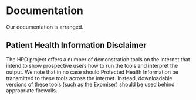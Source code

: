 # Documentation

Our documentation is arranged.





## Patient Health Information Disclaimer

The HPO project offers a number of demonstration tools on the internet that intend to show prospective users how to run the tools and interpret the output. We note that in no case should Protected Health Information be transmitted to these tools across the internet. Instead, downloadable versions of these tools (such as the Exomiser) should be used behind appropriate firewalls.